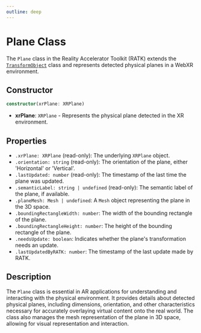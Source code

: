 ```yaml
---
outline: deep
---
```


# Plane Class

The `Plane` class in the Reality Accelerator Toolkit (RATK) extends the [`TransformObject`](./transform-object.md) class and represents detected physical planes in a WebXR environment.

## Constructor

```ts
constructor(xrPlane: XRPlane)
```

- **xrPlane**: `XRPlane` - Represents the physical plane detected in the XR environment.

## Properties

- `.xrPlane: XRPlane` (read-only): The underlying `XRPlane` object.
- `.orientation: string` (read-only): The orientation of the plane, either 'Horizontal' or 'Vertical'.
- `.lastUpdated: number` (read-only): The timestamp of the last time the plane was updated.
- `.semanticLabel: string | undefined` (read-only): The semantic label of the plane, if available.
- `.planeMesh: Mesh | undefined`: A `Mesh` object representing the plane in the 3D space.
- `.boundingRectangleWidth: number`: The width of the bounding rectangle of the plane.
- `.boundingRectangleHeight: number`: The height of the bounding rectangle of the plane.
- `.needsUpdate: boolean`: Indicates whether the plane's transformation needs an update.
- `.lastUpdatedByRATK: number`: The timestamp of the last update made by RATK.

## Description

The `Plane` class is essential in AR applications for understanding and interacting with the physical environment. It provides details about detected physical planes, including dimensions, orientation, and other characteristics necessary for accurately overlaying virtual content onto the real world. The class also manages the mesh representation of the plane in 3D space, allowing for visual representation and interaction.
